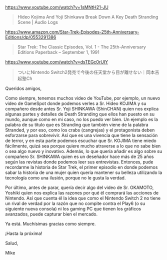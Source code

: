 https://www.youtube.com/watch?v=1sMNtH21-JU

> Hideo Kojima And Yoji Shinkawa Break Down A Key Death Stranding Scene | Audio Logs 

https://www.amazon.com/Star-Trek-Episodes-25th-Anniversary-Editions/dp/0553291386

> Star Trek: The Classic Episodes, Vol. 1 - The 25th-Anniversary Editions Paperback – September 1, 1991

https://www.youtube.com/watch?v=dsTEGc0rUIY

> ついにNintendo Switch2発売で今後の任天堂から目が離せない｜岡本吉起塾Ch

Queridos amigos,

Como siempre, tenemos muchos video de YouTube, por ejemplo, un nuevo video de GameSpot donde podemos verles a Sr. Hideo KOJIMA y su compañero desde antes Sr. Yoji SHINKAWA (ShinCHAN) quien nos explica algunas partes y detalles de Death Stranding que ellos han puesto en su mundo, aunque como en mi caso, no los puedo ver bien. Un ejemplo es la palabra de su título que es Stranding que también viene de la palabra Stranded, y por eso, como los crabs (cangrejas) y el protagonista deben esforzarse para sobrevivir. Así que es una vivencia que tiene la sensación de terror, y en esta parte podemos escuchar que Sr. KOJIMA tiene miedo fácilmente, quizá sea porque quiere mucho atraverse a lo que no sabe bien o sea algo nuevo y inovativo. Además, lo que quería añadir es algo sobre su compañero Sr. SHINKAWA quien es un deseñador hace más de 25 años según las revistas donde podemos leer sus entrevistas. Entonces, pude recordarme la historia de Star Trek, el primer episodio en donde podemos sabar la historia de una mujer quien quería mantener su belleza utilizando la tecnología como una ilusión, porque no le gusta la verdad.

Por último, antes de parar, quería decir algo del video de Sr. OKAMOTO, Yoshiki quien nos explica las razones por qué él comprará las acciones de Nintendo. Así que cuenta él la idea que como el Nintendo Switch 2 no tiene un rival de verdad por la razón que no compite contra el Play6 (o su siguiente nueva consola) ni los gaming PC que tienen los gráficos avanzados, puede capturar bien el mercado. 

Ya está. Muchísimas gracias como siempre.

¡Hasta la próxima!

Salud,

Mike
